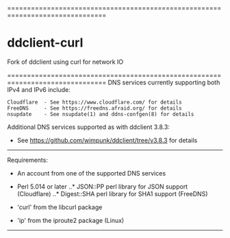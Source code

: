 ===============================================================================
# ddclient-curl

Fork of ddclient using curl for network IO

===============================================================================
DNS services currently supporting both IPv4 and IPv6 include:

    Cloudflare  - See https://www.cloudflare.com/ for details
    FreeDNS     - See https://freedns.afraid.org/ for details
    nsupdate    - See nsupdate(1) and ddns-confgen(8) for details

Additional DNS services supported as with ddclient 3.8.3:

- See https://github.com/wimpunk/ddclient/tree/v3.8.3 for details

-------------------------------------------------------------------------------
Requirements:

- An account from one of the supported DNS services

- Perl 5.014 or later
..* JSON::PP perl library for JSON support (Cloudflare)
..* Digest::SHA perl library for SHA1 support (FreeDNS)

- 'curl' from the libcurl package

- 'ip' from the iproute2 package (Linux)

-------------------------------------------------------------------------------

